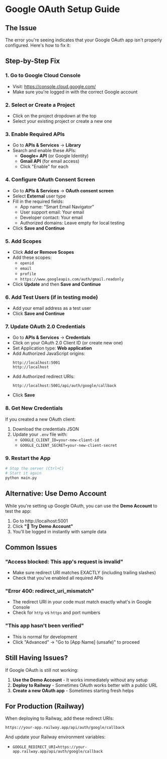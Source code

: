 # Google OAuth Setup Guide

## The Issue
The error you're seeing indicates that your Google OAuth app isn't properly configured. Here's how to fix it:

## Step-by-Step Fix

### 1. **Go to Google Cloud Console**
- Visit: https://console.cloud.google.com/
- Make sure you're logged in with the correct Google account

### 2. **Select or Create a Project**
- Click on the project dropdown at the top
- Select your existing project or create a new one

### 3. **Enable Required APIs**
- Go to **APIs & Services** → **Library**
- Search and enable these APIs:
  - **Google+ API** (or Google Identity)
  - **Gmail API** (for email access)
  - Click "Enable" for each

### 4. **Configure OAuth Consent Screen**
- Go to **APIs & Services** → **OAuth consent screen**
- Select **External** user type
- Fill in the required fields:
  - App name: "Smart Email Navigator"
  - User support email: Your email
  - Developer contact: Your email
  - Authorized domains: Leave empty for local testing
- Click **Save and Continue**

### 5. **Add Scopes**
- Click **Add or Remove Scopes**
- Add these scopes:
  - `openid`
  - `email`
  - `profile`
  - `https://www.googleapis.com/auth/gmail.readonly`
- Click **Update** and then **Save and Continue**

### 6. **Add Test Users** (if in testing mode)
- Add your email address as a test user
- Click **Save and Continue**

### 7. **Update OAuth 2.0 Credentials**
- Go to **APIs & Services** → **Credentials**
- Click on your OAuth 2.0 Client ID (or create new one)
- Set Application type: **Web application**
- Add Authorized JavaScript origins:
  ```
  http://localhost:5001
  http://localhost
  ```
- Add Authorized redirect URIs:
  ```
  http://localhost:5001/api/auth/google/callback
  ```
- Click **Save**

### 8. **Get New Credentials**
If you created a new OAuth client:
1. Download the credentials JSON
2. Update your `.env` file with:
   - `GOOGLE_CLIENT_ID=your-new-client-id`
   - `GOOGLE_CLIENT_SECRET=your-new-client-secret`

### 9. **Restart the App**
```bash
# Stop the server (Ctrl+C)
# Start it again
python main.py
```

## Alternative: Use Demo Account

While you're setting up Google OAuth, you can use the **Demo Account** to test the app:
1. Go to http://localhost:5001
2. Click **"🚀 Try Demo Account"**
3. You'll be logged in instantly with sample data

## Common Issues

### "Access blocked: This app's request is invalid"
- Make sure redirect URI matches EXACTLY (including trailing slashes)
- Check that you've enabled all required APIs

### "Error 400: redirect_uri_mismatch"
- The redirect URI in your code must match exactly what's in Google Console
- Check for `http` vs `https` and port numbers

### "This app hasn't been verified"
- This is normal for development
- Click "Advanced" → "Go to [App Name] (unsafe)" to proceed

## Still Having Issues?

If Google OAuth is still not working:
1. **Use the Demo Account** - It works immediately without any setup
2. **Deploy to Railway** - Sometimes OAuth works better with a public URL
3. **Create a new OAuth app** - Sometimes starting fresh helps

## For Production (Railway)

When deploying to Railway, add these redirect URIs:
```
https://your-app.railway.app/api/auth/google/callback
```

And update your Railway environment variables:
- `GOOGLE_REDIRECT_URI=https://your-app.railway.app/api/auth/google/callback`